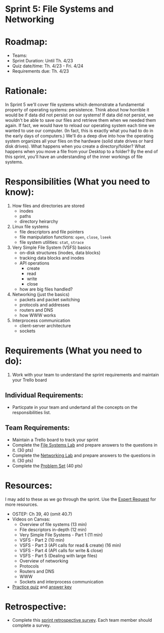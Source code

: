 # Sprint 5: File Systems and Networking

# Roadmap:
* Teams:
* Sprint Duration: Until Th. 4/23
* Quiz date/time: Th. 4/23 - Fri. 4/24
* Requirements due: Th. 4/23

# Rationale: 
In Sprint 5 we'll cover file systems which demonstrate a fundamental property of operating systems: persistence.  Think about how horrible it would be if data did not persist on our systems!  If data did not persist, we wouldn't be able to save our files and retrieve them when we needed them again.  If fact, we would have to reload our operating system each time we wanted to use our computer.  (In fact, this is exactly what you had to do in the early days of computers.)  We'll do a deep dive into how the operating system organizes all your files on the hardware (solid state drives or hard disk drives).  What happens when you create a directory/folder?  What happens when you move a file from your Desktop to a folder?  By the end of this sprint, you'll have an understanding of the inner workings of file systems.

# Responsibilities (What you need to know):
1. How files and directories are stored
   * inodes
   * paths
   * directory heirarchy
2. Linux file systems
   * file descriptors and file pointers
   * file manipulation functions: `open`, `close`, `lseek`
   * file system utilities: `stat`, `strace`
3. Very Simple File System (VSFS) basics
   * on-disk structures (inodes, data blocks)
   * tracking data blocks and inodes
   * API operations
      * create
      * read
      * write
      * close
   * how are big files handled?
4. Networking (just the basics)
   * packets and packet switching
   * protocols and addresses
   * routers and DNS
   * how WWW works
5. Interprocess communication
   * client-server architecture
   * sockets 

# Requirements (What you need to do):
1.  Work with your team to understand the sprint requirements and maintain your Trello board

## Individual Requirements:
   * Particpate in your team and undertand all the concepts on the responsibilities list. 

## Team Requirements:
   * Maintain a Trello board to track your sprint
   * Complete the [File Systems Lab](./fs_lab.md) and prepare answers to the questions in it. (30 pts)
   * Complete the [Networking Lab](./networking_lab.md) and prepare answers to the questions in it. (30 pts)
   * Complete the [Problem Set](./problem_set.pdf)  (40 pts)
   
# Resources:  
I may add to these as we go through the sprint.  Use the [Expert Request](https://rollins.co1.qualtrics.com/jfe/form/SV_0jNfbBpN1clDJfn?course=cms330s20&sprint=5) for more resources. 
   * OSTEP: Ch 39, 40 (omit 40.7)
   * Videos on Canvas:
     * Overview of file systems (13 min)
     * File descriptors in-depth (12 min)
     * Very Simple File Systems - Part 1 (11 min)
     * VSFS - Part 2 (10 min)
     * VSFS - Part 3 (API calls for read & create)  (16 min)
     * VSFS - Part 4 (API calls for write & close)
     * VSFS - Part 5 (Dealing with large files)
     * Overview of networking
     * Protocols
     * Routers and DNS
     * WWW
     * Sockets and interprocess communication
   * [Practice quiz](./practice_quiz.pdf) and [answer key](./practice_quiz_ans.pdf)
     


# Retrospective:
  * Complete this [sprint retrospective survey](https://rollins.co1.qualtrics.com/jfe/form/SV_3rAIzhpHFYbIixf?course=330s20&sprint=5).  Each team member should complete a survey.

